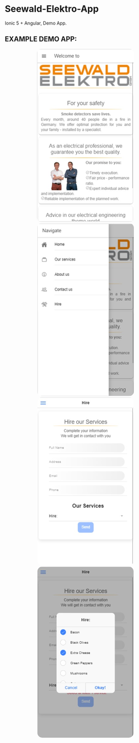 # Seewald-Elektro-App
Ionic 5 + Angular, Demo App.

## EXAMPLE DEMO APP:

<p align="center">

<img src="docs/1.jpg" style="border-radius: 15px;">

<img src="docs/2.jpg" style="border-radius: 15px;">

<img src="docs/3.jpg" style="border-radius: 15px;">

<img src="docs/4.jpg" style="border-radius: 15px;">
<p>
